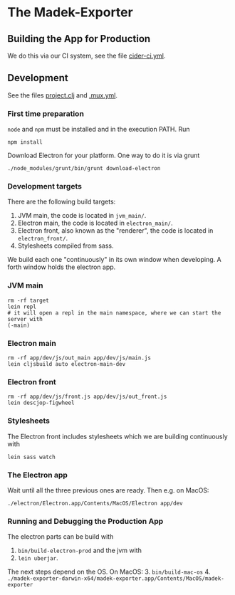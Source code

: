 # The Madek-Exporter


## Building the App for Production

We do this via our CI system, see the file [cider-ci.yml](cider-ci.yml).

## Development

See the files [project.clj](project.clj) and [.mux.yml](.mux.yml).

### First time preparation

`node` and `npm` must be installed and in the execution PATH. Run

    npm install

Download Electron for your platform. One way to do it is via grunt

    ./node_modules/grunt/bin/grunt download-electron


### Development targets

There are the following build targets:

1. JVM main, the code is located in `jvm_main/`.
2. Electron main, the code is located in `electron_main/`.
3. Electron front, also known as the "renderer", the code is located in `electron_front/`.
4. Stylesheets compiled from sass.

We build each one "continuously" in its own window when developing. A forth
window holds the electron app.

### JVM main

    rm -rf target
    lein repl
    # it will open a repl in the main namespace, where we can start the server with
    (-main)


### Electron main

    rm -rf app/dev/js/out_main app/dev/js/main.js
    lein cljsbuild auto electron-main-dev


### Electron front

    rm -rf app/dev/js/front.js app/dev/js/out_front.js
    lein descjop-figwheel

### Stylesheets

The Electron front includes stylesheets which we are building continuously with

    lein sass watch

### The Electron app

Wait until all the three previous ones are ready. Then e.g. on MacOS:

    ./electron/Electron.app/Contents/MacOS/Electron app/dev


### Running and Debugging the Production App

The electron parts can be build with
1. `bin/build-electron-prod` and the jvm with
2. `lein uberjar`.

The next steps depend on the OS. On MacOS:
3. `bin/build-mac-os`
4. `./madek-exporter-darwin-x64/madek-exporter.app/Contents/MacOS/madek-exporter`
